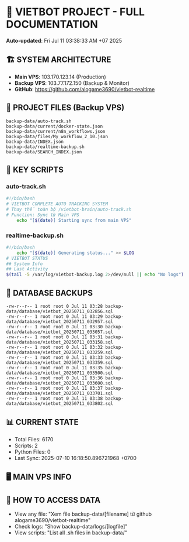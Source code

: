 # 🤖 VIETBOT PROJECT - FULL DOCUMENTATION
**Auto-updated**: Fri Jul 11 03:38:33 AM +07 2025

## 🏗️ SYSTEM ARCHITECTURE
- **Main VPS**: 103.170.123.14 (Production)
- **Backup VPS**: 103.77.172.150 (Backup & Monitor)
- **GitHub**: https://github.com/alogame3690/vietbot-realtime

## 📁 PROJECT FILES (Backup VPS)
```
backup-data/auto-track.sh
backup-data/current/docker-state.json
backup-data/current/n8n_workflows.json
backup-data/files/My_workflow_2_10.json
backup-data/INDEX.json
backup-data/realtime-backup.sh
backup-data/SEARCH_INDEX.json
```

## 🔧 KEY SCRIPTS
### auto-track.sh
```bash
#!/bin/bash
# VIETBOT COMPLETE AUTO TRACKING SYSTEM
# Thay thế toàn bộ /vietbot-brain/auto-track.sh
# Function: Sync từ Main VPS
    echo "[$(date)] Starting sync from main VPS"
```
### realtime-backup.sh
```bash
#!/bin/bash
    echo "[$(date)] Generating status..." >> $LOG
# VIETBOT STATUS
## System Info
## Last Activity
$(tail -5 /var/log/vietbot-backup.log 2>/dev/null || echo "No logs")
```

## 💾 DATABASE BACKUPS
```
-rw-r--r-- 1 root root 0 Jul 11 03:28 backup-data/database/vietbot_20250711_032856.sql
-rw-r--r-- 1 root root 0 Jul 11 03:29 backup-data/database/vietbot_20250711_032957.sql
-rw-r--r-- 1 root root 0 Jul 11 03:30 backup-data/database/vietbot_20250711_033057.sql
-rw-r--r-- 1 root root 0 Jul 11 03:31 backup-data/database/vietbot_20250711_033158.sql
-rw-r--r-- 1 root root 0 Jul 11 03:32 backup-data/database/vietbot_20250711_033259.sql
-rw-r--r-- 1 root root 0 Jul 11 03:33 backup-data/database/vietbot_20250711_033359.sql
-rw-r--r-- 1 root root 0 Jul 11 03:35 backup-data/database/vietbot_20250711_033500.sql
-rw-r--r-- 1 root root 0 Jul 11 03:36 backup-data/database/vietbot_20250711_033600.sql
-rw-r--r-- 1 root root 0 Jul 11 03:37 backup-data/database/vietbot_20250711_033701.sql
-rw-r--r-- 1 root root 0 Jul 11 03:38 backup-data/database/vietbot_20250711_033802.sql
```

## 📊 CURRENT STATE
- Total Files: 6170
- Scripts: 2
- Python Files: 0
- Last Sync: 2025-07-10 16:18:50.896721968 +0700

## 🖥️ MAIN VPS INFO


## 🚨 HOW TO ACCESS DATA
- View any file: "Xem file backup-data/[filename] từ github alogame3690/vietbot-realtime"
- Check logs: "Show backup-data/logs/[logfile]"
- View scripts: "List all .sh files in backup-data/"
